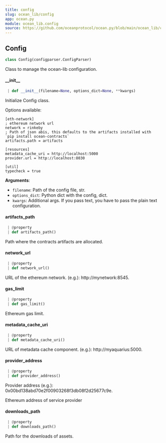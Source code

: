 ```yaml
---
title: config
slug: ocean_lib/config
app: ocean.py
module: ocean_lib.config
source: https://github.com/oceanprotocol/ocean.py/blob/main/ocean_lib/config.py
---
```

## Config

```python
class Config(configparser.ConfigParser)
```

Class to manage the ocean-lib configuration.

#### \_\_init\_\_

```python
 | def __init__(filename=None, options_dict=None, **kwargs)
```

Initialize Config class.

Options available:
```
[eth-network]
; ethereum network url
network = rinkeby
; Path of json abis, this defaults to the artifacts installed with `pip install ocean-contracts`
artifacts.path = artifacts

[resources]
metadata_cache_uri = http://localhost:5000
provider.url = http://localhost:8030

[util]
typecheck = true
```

**Arguments**:

- `filename`: Path of the config file, str.
- `options_dict`: Python dict with the config, dict.
- `kwargs`: Additional args. If you pass text, you have to pass the plain text configuration.

#### artifacts\_path

```python
 | @property
 | def artifacts_path()
```

Path where the contracts artifacts are allocated.

#### network\_url

```python
 | @property
 | def network_url()
```

URL of the ethereum network. (e.g.): http://mynetwork:8545.

#### gas\_limit

```python
 | @property
 | def gas_limit()
```

Ethereum gas limit.

#### metadata\_cache\_uri

```python
 | @property
 | def metadata_cache_uri()
```

URL of metadata cache component. (e.g.): http://myaquarius:5000.

#### provider\_address

```python
 | @property
 | def provider_address()
```

Provider address (e.g.): 0x00bd138abd70e2f00903268f3db08f2d25677c9e.

Ethereum address of service provider

#### downloads\_path

```python
 | @property
 | def downloads_path()
```

Path for the downloads of assets.

